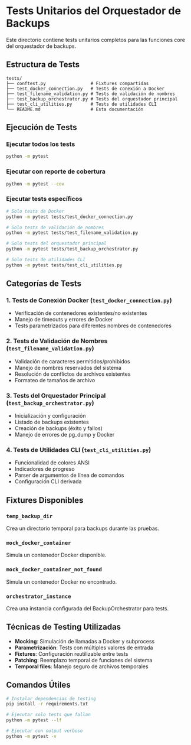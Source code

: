 # Tests Unitarios del Orquestador de Backups

Este directorio contiene tests unitarios completos para las funciones core del orquestador de backups.

## Estructura de Tests

```
tests/
├── conftest.py                 # Fixtures compartidas
├── test_docker_connection.py   # Tests de conexión a Docker
├── test_filename_validation.py # Tests de validación de nombres
├── test_backup_orchestrator.py # Tests del orquestador principal
├── test_cli_utilities.py       # Tests de utilidades CLI
└── README.md                   # Esta documentación
```
## Ejecución de Tests

### Ejecutar todos los tests
```bash
python -m pytest
```

### Ejecutar con reporte de cobertura 
```bash
python -m pytest --cov
```

### Ejecutar tests específicos
```bash
# Solo tests de Docker
python -m pytest tests/test_docker_connection.py

# Solo tests de validación de nombres
python -m pytest tests/test_filename_validation.py

# Solo tests del orquestador principal
python -m pytest tests/test_backup_orchestrator.py

# Solo tests de utilidades CLI
python -m pytest tests/test_cli_utilities.py
```

## Categorías de Tests

### 1. Tests de Conexión Docker (`test_docker_connection.py`)
- Verificación de contenedores existentes/no existentes
- Manejo de timeouts y errores de Docker
- Tests parametrizados para diferentes nombres de contenedores

### 2. Tests de Validación de Nombres (`test_filename_validation.py`)
- Validación de caracteres permitidos/prohibidos
- Manejo de nombres reservados del sistema
- Resolución de conflictos de archivos existentes
- Formateo de tamaños de archivo

### 3. Tests del Orquestador Principal (`test_backup_orchestrator.py`)
- Inicialización y configuración
- Listado de backups existentes
- Creación de backups (éxito y fallos)
- Manejo de errores de pg_dump y Docker

### 4. Tests de Utilidades CLI (`test_cli_utilities.py`)
- Funcionalidad de colores ANSI
- Indicadores de progreso
- Parser de argumentos de línea de comandos
- Configuración CLI derivada

## Fixtures Disponibles

### `temp_backup_dir`
Crea un directorio temporal para backups durante las pruebas.

### `mock_docker_container`
Simula un contenedor Docker disponible.

### `mock_docker_container_not_found`
Simula un contenedor Docker no encontrado.

### `orchestrator_instance`
Crea una instancia configurada del BackupOrchestrator para tests.

## Técnicas de Testing Utilizadas

- **Mocking**: Simulación de llamadas a Docker y subprocess
- **Parametrización**: Tests con múltiples valores de entrada
- **Fixtures**: Configuración reutilizable entre tests
- **Patching**: Reemplazo temporal de funciones del sistema
- **Temporal files**: Manejo seguro de archivos temporales

## Comandos Útiles

```bash
# Instalar dependencias de testing
pip install -r requirements.txt

# Ejecutar solo tests que fallan
python -m pytest --lf

# Ejecutar con output verboso
python -m pytest -v

